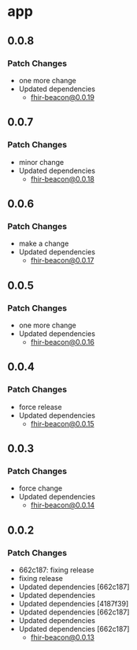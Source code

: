 # app

## 0.0.8

### Patch Changes

- one more change
- Updated dependencies
    - fhir-beacon@0.0.19

## 0.0.7

### Patch Changes

- minor change
- Updated dependencies
    - fhir-beacon@0.0.18

## 0.0.6

### Patch Changes

- make a change
- Updated dependencies
    - fhir-beacon@0.0.17

## 0.0.5

### Patch Changes

- one more change
- Updated dependencies
    - fhir-beacon@0.0.16

## 0.0.4

### Patch Changes

- force release
- Updated dependencies
    - fhir-beacon@0.0.15

## 0.0.3

### Patch Changes

- force change
- Updated dependencies
    - fhir-beacon@0.0.14

## 0.0.2

### Patch Changes

- 662c187: fixing release
- fixing release
- Updated dependencies [662c187]
- Updated dependencies
- Updated dependencies [4187f39]
- Updated dependencies [662c187]
- Updated dependencies
- Updated dependencies [662c187]
    - fhir-beacon@0.0.13
